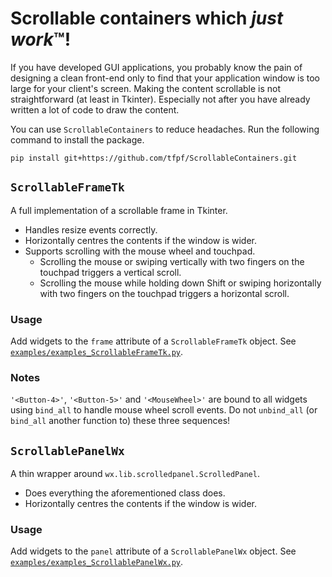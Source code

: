 # Scrollable containers which *just work*:tm:!
If you have developed GUI applications, you probably know the pain of designing a clean front-end only to find that
your application window is too large for your client's screen. Making the content scrollable is not straightforward (at
least in Tkinter). Especially not after you have already written a lot of code to draw the content.

You can use `ScrollableContainers` to reduce headaches. Run the following command to install the package.

```shell
pip install git+https://github.com/tfpf/ScrollableContainers.git
```

## `ScrollableFrameTk`
A full implementation of a scrollable frame in Tkinter.
* Handles resize events correctly.
* Horizontally centres the contents if the window is wider.
* Supports scrolling with the mouse wheel and touchpad.
  * Scrolling the mouse or swiping vertically with two fingers on the touchpad triggers a vertical scroll.
  * Scrolling the mouse while holding down Shift or swiping horizontally with two fingers on the touchpad triggers a
    horizontal scroll.

### Usage
Add widgets to the `frame` attribute of a `ScrollableFrameTk` object. See
[`examples/examples_ScrollableFrameTk.py`](examples/examples_ScrollableFrameTk.py).

### Notes
`'<Button-4>'`, `'<Button-5>'` and `'<MouseWheel>'` are bound to all widgets using `bind_all` to handle mouse wheel
scroll events. Do not `unbind_all` (or `bind_all` another function to) these three sequences!

## `ScrollablePanelWx`
A thin wrapper around `wx.lib.scrolledpanel.ScrolledPanel`.
* Does everything the aforementioned class does.
* Horizontally centres the contents if the window is wider.

### Usage
Add widgets to the `panel` attribute of a `ScrollablePanelWx` object. See
[`examples/examples_ScrollablePanelWx.py`](examples/examples_ScrollablePanelWx.py).
